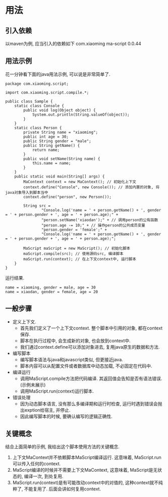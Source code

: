# 用法

## 引入依赖

以maven为例, 应当引入的依赖如下
      <dependency>
          <groupId>com.xiaoming</groupId>
          <artifactId>ma-script</artifactId>
          <version>0.0.44</version>
      </dependency>
      
## 用法示例

花一分钟看下面的java用法示例, 可以说是非常简单了. 

    package com.xiaoming.script;
    
    import com.xiaoming.script.compile.*;
    
    public class Sample {
        static class Console {
            public void log(Object object) {
                System.out.println(String.valueOf(object));
            }
        }
        static class Person {
            private String name = "xiaoming";
            public int age = 30;
            public String gender = "male";
            public String getName() {
                return name;
            }
            public void setName(String name) {
                this.name = name;
            }
        }
        public static void main(String[] args) {
            MaContext context = new MaContext(); // 初始化上下文
            context.define("Console", new Console()); // 添加内置的对象, 将java对象导入到脚本当中
            context.define("person", new Person());
    
            String src =
                    "Console.log('name = ' + person.getName() + ', gender = ' + person.gender + ', age = ' + person.age);" +
                    "person.setName('xiaodan');" + // 调用person的公有函数
                    "person.age -= 10;" + // 操作person的公共成员变量
                    "person.gender = 'female';" +
                    "Console.log('name = ' + person.getName() + ', gender = ' + person.gender + ', age = ' + person.age);";
    
            MaScript maScript = new MaScript(); // 初始化脚本
            maScript.compile(src); // 使用源码src, 编译脚本
            maScript.run(context); // 在上下文context中, 运行脚本
        }
    }
    
运行结果.

    name = xiaoming, gender = male, age = 30
    name = xiaodan, gender = female, age = 20

## 一般步骤

* 定义上下文.
    * 首先我们定义了一个上下文context. 整个脚本中引用的对象, 都在context保存.
    * 脚本在执行过程中, 会生成新的对象, 也会放到context中.
    * 我们通过context.define可以添加对象进去, 复用java原生的数据和方法.
* 编写脚本
    * 编写脚本语法与java和javascript类似, 但更接近java.
    * 脚本内容可以从配置文件或者数据库中动态加载, 不必固定在代码中.
* 编译运行
    * 调用MaScript.compile方法把代码编译. 其返回值会告知是否有语法错误.(示例未展示)
    * 调用MaScript.run(context)运行脚本.
* 错误处理
    * 因为动态脚本语言, 没有那么多编译期和运行时检查, 运行时遇到错误会抛出exption给宿主, 并停止.
    * 因此编写脚本的时候, 要确认编写的逻辑正确性.
    
## 关键概念

结合上面简单的示例, 我给出这个脚本使用方法的关键概念.

1. 上下文MaContext并不依赖脚本MaScript编译运行. 这意味着, MaScript.run可以传入任何的context.
2. MaScript编译的时候并不需要上下文MaContext, 这意味着, MaScript是无状态的, 编译一次, 到处复用.
3. MaScript.run(context)是有可能改动context中的对值的, 这种context就不纯粹了, 不能复用了. 后面会讲如何复用context.    
